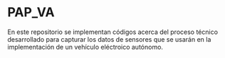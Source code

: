 # PAP_VA

En este repositorio se implementan códigos acerca del proceso técnico desarrollado para capturar los datos de sensores que se usarán en la implementación de un vehículo eléctroico autónomo. 
